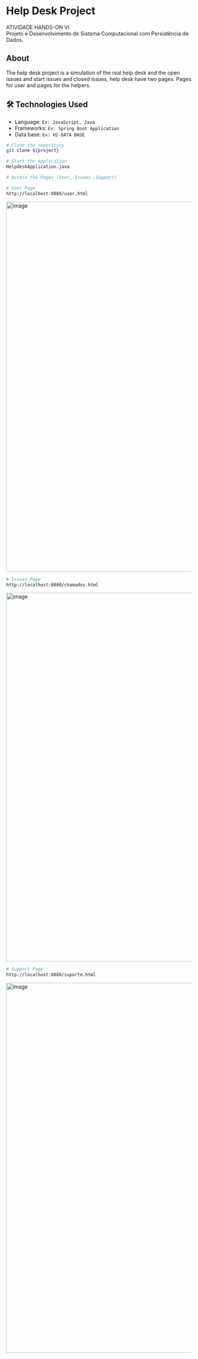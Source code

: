 # Help Desk Project

ATIVIDADE HANDS-ON VI   
Projeto e Desenvolvimento de Sistema Computacional com Persistência de Dados.


## About
The help desk project is a simulation of the real help desk and the open issues and start issues and closed issues, help desk have two pages. Pages for user and pages for the helpers.

## 🛠 Technologies Used
- Language: `Ex: JavaScript, Java`
- Frameworks: `Ex: Spring Boot Application`
- Data base: `Ex: H2-DATA BASE`

```bash
# Clone the repository
git clone ${project}

# Start the application
HelpdeskApplication.java

# Access the Pages (User, Issues ,Support)

# User Page
http://localhost:8080/user.html
```
<img width="1879" height="1001" alt="image" src="https://github.com/user-attachments/assets/986d7c6f-2e41-4b5e-9a67-cd0bded22c7c" />

```bash
# Issues Page
http://localhost:8080/chamados.html
```

<img width="1877" height="998" alt="image" src="https://github.com/user-attachments/assets/cb30279e-9043-4d58-aa4a-da3668d63656" />

```bash
# Support Page
http://localhost:8080/suporte.html
```
<img width="1878" height="1001" alt="image" src="https://github.com/user-attachments/assets/664f08ee-9e05-4cbc-a911-923e3bd295a6" />

